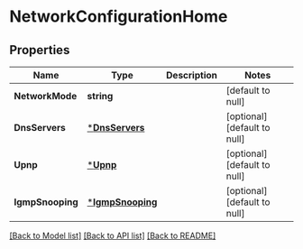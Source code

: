 # NetworkConfigurationHome

## Properties
Name | Type | Description | Notes
------------ | ------------- | ------------- | -------------
**NetworkMode** | **string** |  | [default to null]
**DnsServers** | [***DnsServers**](DnsServers.md) |  | [optional] [default to null]
**Upnp** | [***Upnp**](Upnp.md) |  | [optional] [default to null]
**IgmpSnooping** | [***IgmpSnooping**](IgmpSnooping.md) |  | [optional] [default to null]

[[Back to Model list]](../README.md#documentation-for-models) [[Back to API list]](../README.md#documentation-for-api-endpoints) [[Back to README]](../README.md)


